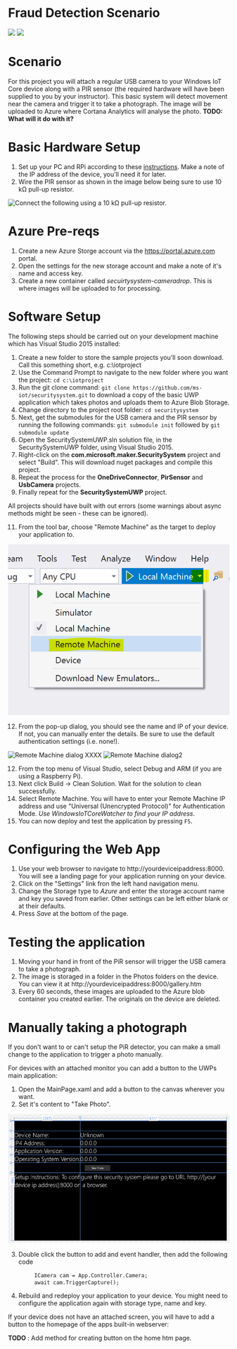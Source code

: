 # Fraud Detection Scenario

<img src="https://hackster.imgix.net/uploads/cover_image/file/66861/SecurityCamera2.JPG?auto=compress%2Cformat&w=400">
<img src="https://hackster.imgix.net/uploads/cover_image/file/91527/project%20picture.png?auto=compress%2Cformat&w=400">

Scenario
========

For this project you will attach a regular USB camera to your Windows IoT Core device along with a PIR sensor (the required hardware will have been supplied to you by your instructor).
This basic system will detect movement near the camera and trigger it to take a photograph. The image will be uploaded to Azure where Cortana Analytics will analyse the photo.
 __TODO: What will it do with it?__

Basic Hardware Setup
====================

1. Set up your PC and RPi according to these [instructions](http://ms-iot.github.io/content/en-US/win10/SetupPCRPI.htm). Make a note of the IP address of the device, you'll need it for later.
2. Wire the PIR sensor as shown in the image below being sure to use 10 kΩ pull-up resistor.

![Connect the following using a 10 kΩ pull-up resistor.](https://hackster.imgix.net/uploads/image/file/68626/PIR_bb.png?auto=compress%2Cformat&amp;w=680&amp;h=510&amp;fit=max "Connect the following using a 10 kΩ pull-up resistor.")

Azure Pre-reqs
==============

1. Create a new Azure Storge account via the https://portal.azure.com portal.
2. Open the settings for the new storage account and make a note of it's name and access key.
3. Create a new container called *secuirtysystem-cameradrop*. This is where images will be uploaded to for processing. 

Software Setup
===============

The following steps should be carried out on your development machine which has Visual Studio 2015 installed:

1. Create a new folder to store the sample projects you'll soon download. Call this something short, e.g. c:\iotproject
2. Use the Command Prompt to navigate to the new folder where you want the project: `cd c:\iotproject` 
3. Run the git clone command: `git clone https://github.com/ms-iot/securitysystem.git` to download a copy of the basic UWP application which takes photos and uploads them to Azure Blob Storage.
4. Change directory to the project root folder: `cd securitysystem`
5. Next, get the submodules for the USB camera and the PIR sensor by running the following commands: `git submodule init` followed by `git submodule update`
6. Open the SecuritySystemUWP.sln solution file, in the SecuritySystemUWP folder, using Visual Studio 2015.
7. Right-click on the __com.microsoft.maker.SecuritySystem__ project and select "Build". This will download nuget packages and compile this project.
8. Repeat the process for the __OneDriveConnector__, __PirSensor__ and __UsbCamera__ projects. 
9. Finally repeat for the __SecuritySystemUWP__ project.

All projects should have built with out errors (some warnings about async methods might be seen - these can be ignored).

11.  From the tool bar, choose "Remote Machine" as the target to deploy your application to.

![Choosing the right target setting](images/remotemachine.png "Choosing the right target setting")

12. From the pop-up dialog, you should see the name and IP of your device. If not, you can manually enter the details. Be sure to use the default authentication settings (i.e. none!).

![Remote Machine dialog](images/connection1.png) XXXX ![Remote Machine dialog2](images/connection2.png)


12. From the top menu of Visual Studio, select Debug and ARM (if you are using a Raspberry Pi).
13. Next click Build -> Clean Solution. Wait for the solution to clean successfully. 
14. Select Remote Machine. You will have to enter your Remote Machine IP address and use "Universal (Unencrypted Protocol)" for Authentication Mode. *Use WindowsIoTCoreWatcher to find your IP address*.
15. You can now deploy and test the application by pressing `F5`.

Configuring the Web App
=======================

1. Use your web browser to navigate to http://yourdeviceipaddress:8000. You will see a landing page for your application running on your device.
2. Click on the "Settings" link fron the left hand navigation menu.
3.  Change the Storage type to *Azure* and enter the storage account name and key you saved from earlier. Other settings can be left either blank or at their defaults.
4. Press *Save* at the bottom of the page.

Testing the application
=======================

1.  Moving your hand in front of the PiR sensor will trigger the USB camera to take a photograph.
2. The image is storaged in a folder in the Photos folders on the device. You can view it at http://yourdeviceipaddress:8000/gallery.htm
3.  Every 60 seconds, these images are uploaded to the Azure blob container you created earlier. The originals on the device are deleted.

Manually taking a photograph
============================

If you don't want to or can't setup the PiR detector, you can make a small change to the application to trigger a photo manually.

For devices with an attached monitor you can add a button to the UWPs main application:

1. Open the MainPage.xaml and add a button to the canvas wherever you want.
2. Set it's content to "Take Photo".

![Adding a button to take a photo](images/mainpage.xaml.png "Adding a button to take a photo")

3. Double click the button to add and event handler, then add the following code

            ICamera cam = App.Controller.Camera;
            await cam.TriggerCapture();

4. Rebuild and redeploy your application to your device. You might need to configure the application again with storage type, name and key.

If your device does not have an attached screen, you will have to add a button to the homepage of the apps built-in webserver:

__TODO__ : Add method for creating button on the home htm page.